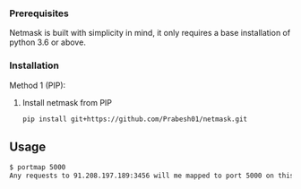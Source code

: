 ### Prerequisites

Netmask is built with simplicity in mind, it only requires a base installation of python 3.6 or above.

### Installation

Method 1 (PIP):
1. Install netmask from PIP
   ```sh
   pip install git+https://github.com/Prabesh01/netmask.git
   ```

## Usage

```sh
$ portmap 5000
Any requests to 91.208.197.189:3456 will me mapped to port 5000 on this computer.
```

